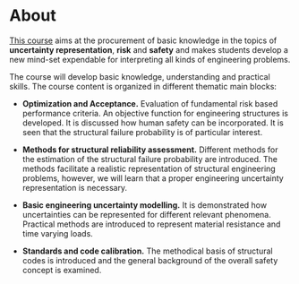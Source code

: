 # About
[This course](https://www.ntnu.edu/studies/courses/TKT4196#tab=omEmnet) aims at the procurement of basic knowledge in the topics of **uncertainty representation**, **risk** and **safety** and makes students develop a new mind-set expendable for interpreting all kinds of engineering problems.

The course will develop basic knowledge, understanding and practical skills. The course
content is organized in different thematic main blocks:

* __Optimization and Acceptance.__ Evaluation of fundamental risk based performance criteria. An objective function for engineering structures is developed. It is discussed how human safety can be incorporated. It is seen that the structural failure probability is of particular interest.

* __Methods for structural reliability assessment.__ Different methods for the estimation of the structural failure probability are introduced. The methods facilitate a realistic representation of structural engineering problems, however, we will learn that a proper engineering uncertainty representation is necessary.

* __Basic engineering uncertainty modelling.__ It is demonstrated how uncertainties can be represented for different relevant phenomena. Practical methods are introduced to represent material resistance and time varying loads.

* __Standards and code calibration.__ The methodical basis of structural codes is introduced and the general background of the overall safety concept is examined.
